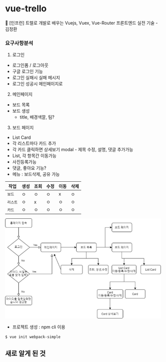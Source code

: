 # vue-trello
&#127793; [인프런] 트렐로 개발로 배우는 Vuejs, Vuex, Vue-Router 프론트엔드 실전 기술 - 김정환

### 요구사항분석
1. 로그인
- 로그인폼 / 로그아웃
- 구글 로그인 기능
- 로그인 실패시 실패 메시지
- 로그인 성공시 메인페이지로


2. 메인페이지
- 보드 목록
- 보드 생성
    - title, 배경색깔, 팀?

3. 보드 페이지
- List Card
- 각 리스트마다 카드 추가
- 각 카드 클릭하면 상세보기 modal - 제목 수정, 설명, 댓글 추가가능
- List, 각 항목간 이동가능
- 사진등록가능
- 댓글, 좋아요 기능?
- 메뉴 : 보드삭제, 공유 가능

|작업|생성|조회|수정|이동|삭제|
|--|--|--|--|--|--|
|`보드`|ㅇ|ㅇ|ㅇ|x|ㅇ|
|`리스트`|ㅇ|x|ㅇ|ㅇ|ㅇ|
|`카드`|ㅇ|ㅇ|ㅇ|ㅇ|ㅇ|

![플로우차트](https://github.com/yooooonk/TIL/blob/master/img/Trello.jpg)

- 프로젝트 생성 : npm cli 이용
```
$ vue init webpack-simple
```

## 새로 알게 된 것 
